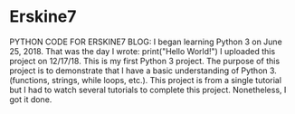 # Erskine7
PYTHON CODE FOR ERSKINE7 BLOG:
I began learning Python 3 on June 25, 2018. That was the day I wrote: print("Hello World!")
I uploaded this project on 12/17/18. This is my first Python 3 project. The purpose of this project is to demonstrate that I have a basic
understanding of Python 3. (functions, strings, while loops, etc.). This project is from a single tutorial but I had to watch several 
tutorials to complete this project. Nonetheless, I got it done.
